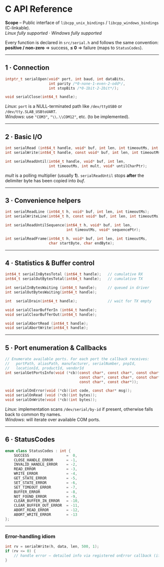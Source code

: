 # C API Reference

**Scope** – Public interface of `libcpp_unix_bindings` / `libcpp_windows_bindings` (C-linkable).  
*Linux fully supported · Windows fully supported*

Every function is declared in `src/serial.h` and follows the same
convention: **positive / non-zero** ⇒ success, **≤ 0** ⇒ failure (maps to
`StatusCodes`).

---

## 1 · Connection

```c
intptr_t serialOpen(void* port, int baud, int dataBits,
                    int parity /*0-none·1-even·2-odd*/,
                    int stopBits /*0-1bit·2-2bit*/);

void serialClose(int64_t handle);
```

*Linux*: `port` is a NULL-terminated path like `/dev/ttyUSB0` or
`/dev/tty.SLAB_USBtoUART`.  
*Windows*: use `"COM3"`, `"\\.\\COM12"`, etc. (to be implemented).

---

## 2 · Basic I/O

```c
int serialRead (int64_t handle, void* buf, int len, int timeoutMs, int mult);
int serialWrite(int64_t handle, const void* buf, int len, int timeoutMs, int mult);

int serialReadUntil(int64_t handle, void* buf, int len,
                    int timeoutMs, int mult, void* untilCharPtr);
```

*mult* is a polling multiplier (usually **1**). `serialReadUntil` stops **after**
the delimiter byte has been copied into *buf*.

---

## 3 · Convenience helpers

```c
int serialReadLine (int64_t h, void* buf, int len, int timeoutMs);          // until '\n'
int serialWriteLine(int64_t h, const void* buf, int len, int timeoutMs);     // appends '\n'

int serialReadUntilSequence(int64_t h, void* buf, int len,
                            int timeoutMs, void* sequencePtr);

int serialReadFrame(int64_t h, void* buf, int len, int timeoutMs,
                    char startByte, char endByte);
```

---

## 4 · Statistics & Buffer control

```c
int64_t serialInBytesTotal (int64_t handle);   // cumulative RX
int64_t serialOutBytesTotal(int64_t handle);   // cumulative TX

int serialInBytesWaiting (int64_t handle);     // queued in driver
int serialOutBytesWaiting(int64_t handle);

int  serialDrain(int64_t handle);              // wait for TX empty

void serialClearBufferIn (int64_t handle);
void serialClearBufferOut(int64_t handle);

void serialAbortRead (int64_t handle);
void serialAbortWrite(int64_t handle);
```

---

## 5 · Port enumeration & Callbacks

```c
// Enumerate available ports. For each port the callback receives:
//   portPath, aliasPath, manufacturer, serialNumber, pnpId,
//   locationId, productId, vendorId
int serialGetPortsInfo(void (*cb)(const char*, const char*, const char*,
                                  const char*, const char*, const char*,
                                  const char*, const char*));

void serialOnError(void (*cb)(int code, const char* msg));
void serialOnRead (void (*cb)(int bytes));
void serialOnWrite(void (*cb)(int bytes));
```

*Linux*: implementation scans `/dev/serial/by-id` if present, otherwise falls
back to common tty names.  
*Windows*: will iterate over available COM ports.

---

## 6 · StatusCodes

```c++
enum class StatusCodes : int {
    SUCCESS                 =  0,
    CLOSE_HANDLE_ERROR      = -1,
    INVALID_HANDLE_ERROR    = -2,
    READ_ERROR              = -3,
    WRITE_ERROR             = -4,
    GET_STATE_ERROR         = -5,
    SET_STATE_ERROR         = -6,
    SET_TIMEOUT_ERROR       = -7,
    BUFFER_ERROR            = -8,
    NOT_FOUND_ERROR         = -9,
    CLEAR_BUFFER_IN_ERROR   = -10,
    CLEAR_BUFFER_OUT_ERROR  = -11,
    ABORT_READ_ERROR        = -12,
    ABORT_WRITE_ERROR       = -13
};
```

---

### Error-handling idiom

```c
int rv = serialWrite(h, data, len, 500, 1);
if (rv <= 0) {
    // handle error – detailed info via registered onError callback (if any)
}
```
